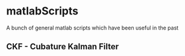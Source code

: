 # matlabScripts
A bunch of general matlab scripts which have been useful in the past


CKF - Cubature Kalman Filter
---

